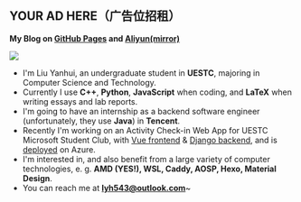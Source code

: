 ## **YOUR AD HERE**（广告位招租）

**My Blog on [GitHub Pages](https://lyh543.github.io/) and [Aliyun(mirror)](https://blog.lyh543.cn/)**

<div>
<div>
<img  src="https://github-readme-stats.vercel.app/api?username=lyh543&show_icons=true&locale=en"/>
<!-- <img  src="https://github-readme-stats.vercel.app/api/top-langs?username=lyh543&show_icons=true&locale=en&layout=compact"/> -->
</div>
</div>

* I'm Liu Yanhui, an undergraduate student in **UESTC**, majoring in Computer Science and Technology.
* Currently I use **C++**, **Python**, **JavaScript** when coding, and **LaTeX** when writing essays and lab reports.
* I'm going to have an internship as a backend software engineer (unfortunately, they use **Java**) in **Tencent**.
* Recently I'm working on an Activity Check-in Web App for UESTC Microsoft Student Club, with [Vue frontend](https://github.com/uestc-msc/uestcmsc_webapp_frontend) & [Django backend](https://github.com/uestc-msc/uestcmsc_webapp_backend), and is [deployed](https://app.uestc-msc.com) on Azure.
* I'm interested in, and also benefit from a large variety of computer technologies, e. g. **AMD (YES!), WSL, Caddy, AOSP, Hexo, Material Design**.
* You can reach me at **lyh543@outlook.com**~

